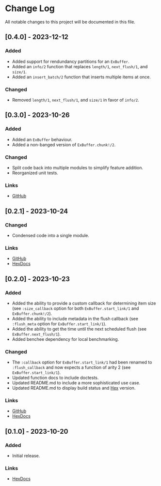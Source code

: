 # Change Log

All notable changes to this project will be documented in this file.

## [0.4.0] - 2023-12-12

### Added

* Added support for rendundancy partitions for an `ExBuffer`.
* Added an `info/2` function that replaces `length/1`, `next_flush/1`, and `size/1`.
* Added an `insert_batch/2` function that inserts multiple items at once.

### Changed

* Removed `length/1`, `next_flush/1`, and `size/1` in favor of `info/2`.

## [0.3.0] - 2023-10-26

### Added

* Added an `ExBuffer` behaviour.
* Added a non-banged version of `ExBuffer.chunk!/2`.

### Changed

* Split code back into multiple modules to simplify feature addition.
* Reorganized unit tests.

### Links

* [GitHub](https://github.com/gdwoolbert3/ex_buffer/releases/tag/v0.3.0)

## [0.2.1] - 2023-10-24

### Changed

* Condensed code into a single module.

### Links

* [GitHub](https://github.com/gdwoolbert3/ex_buffer/releases/tag/v0.2.1)
* [HexDocs](https://hexdocs.pm/ex_buffer/0.2.1/readme.html)
 
## [0.2.0] - 2023-10-23

### Added

* Added the ability to provide a custom callback for determining item size (see `:size_callback` option for
  both `ExBuffer.start_link/1` and `ExBuffer.chunk!/2`).
* Added the ability to include metadata in the flush callback (see `:flush_meta` option for
  `ExBuffer.start_link/1`).
* Added the ability to get the time until the next scheduled flush (see `ExBuffer.next_flush/1`).
* Added benchee dependency for local benchmarking.

### Changed

* The `:callback` option for `ExBuffer.start_link/1` had been renamed to `:flush_callback` and now expects a
  function of arity 2 (see `ExBuffer.start_link/1`).
* Updated function docs to include doctests.
* Updated README.md to include a more sophisticated use case.
* Updated README.md to display build status and [Hex](https://hex.pm/) version.

### Links

* [GitHub](https://github.com/gdwoolbert3/ex_buffer/releases/tag/v0.2.0)
* [HexDocs](https://hexdocs.pm/ex_buffer/0.2.0/readme.html)
 
## [0.1.0] - 2023-10-20
 
### Added

* Initial release.

### Links

* [HexDocs](https://hexdocs.pm/ex_buffer/0.1.0/readme.html)
